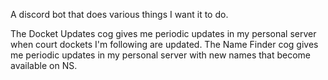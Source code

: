 A discord bot that does various things I want it to do.


The Docket Updates cog gives me periodic updates in my personal server when court dockets I'm following are updated.
The Name Finder cog gives me periodic updates in my personal server with new names that become available on NS.
